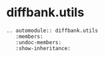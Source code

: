 # diffbank.utils

```{eval-rst}
.. automodule:: diffbank.utils
   :members:
   :undoc-members:
   :show-inheritance:
```
